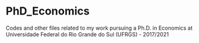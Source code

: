 # PhD_Economics

Codes and other files related to my work pursuing a Ph.D. in Economics at Universidade Federal do Rio Grande do Sul (UFRGS) - 2017/2021
